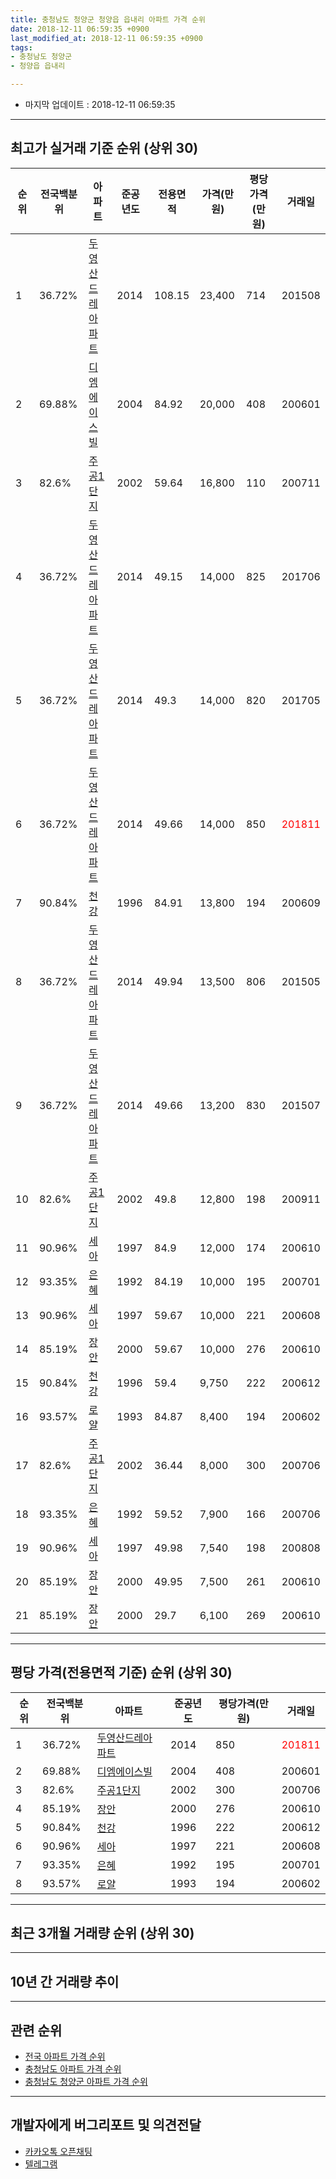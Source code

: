 ```yaml
---
title: 충청남도 청양군 청양읍 읍내리 아파트 가격 순위
date: 2018-12-11 06:59:35 +0900
last_modified_at: 2018-12-11 06:59:35 +0900
tags:
- 충청남도 청양군
- 청양읍 읍내리

---
```


* 마지막 업데이트 : 2018-12-11 06:59:35

---

## 최고가 실거래 기준 순위 (상위 30)


|순위|전국백분위|아파트|준공년도|전용면적|가격(만원)|평당가격(만원)|거래일|
|---|---|---|---|---|---|---|---|
|1|36.72%|[두영산드레아파트](https://search.naver.com/search.naver?query=%EC%B6%A9%EC%B2%AD%EB%82%A8%EB%8F%84+%EC%B2%AD%EC%96%91%EA%B5%B0+%EC%B2%AD%EC%96%91%EC%9D%8D+%EC%9D%8D%EB%82%B4%EB%A6%AC+%EB%91%90%EC%98%81%EC%82%B0%EB%93%9C%EB%A0%88%EC%95%84%ED%8C%8C%ED%8A%B8)|2014|108.15|23,400|714|201508|
|2|69.88%|[디엠에이스빌](https://search.naver.com/search.naver?query=%EC%B6%A9%EC%B2%AD%EB%82%A8%EB%8F%84+%EC%B2%AD%EC%96%91%EA%B5%B0+%EC%B2%AD%EC%96%91%EC%9D%8D+%EC%9D%8D%EB%82%B4%EB%A6%AC+%EB%94%94%EC%97%A0%EC%97%90%EC%9D%B4%EC%8A%A4%EB%B9%8C)|2004|84.92|20,000|408|200601|
|3|82.6%|[주공1단지](https://search.naver.com/search.naver?query=%EC%B6%A9%EC%B2%AD%EB%82%A8%EB%8F%84+%EC%B2%AD%EC%96%91%EA%B5%B0+%EC%B2%AD%EC%96%91%EC%9D%8D+%EC%9D%8D%EB%82%B4%EB%A6%AC+%EC%A3%BC%EA%B3%B51%EB%8B%A8%EC%A7%80)|2002|59.64|16,800|110|200711|
|4|36.72%|[두영산드레아파트](https://search.naver.com/search.naver?query=%EC%B6%A9%EC%B2%AD%EB%82%A8%EB%8F%84+%EC%B2%AD%EC%96%91%EA%B5%B0+%EC%B2%AD%EC%96%91%EC%9D%8D+%EC%9D%8D%EB%82%B4%EB%A6%AC+%EB%91%90%EC%98%81%EC%82%B0%EB%93%9C%EB%A0%88%EC%95%84%ED%8C%8C%ED%8A%B8)|2014|49.15|14,000|825|201706|
|5|36.72%|[두영산드레아파트](https://search.naver.com/search.naver?query=%EC%B6%A9%EC%B2%AD%EB%82%A8%EB%8F%84+%EC%B2%AD%EC%96%91%EA%B5%B0+%EC%B2%AD%EC%96%91%EC%9D%8D+%EC%9D%8D%EB%82%B4%EB%A6%AC+%EB%91%90%EC%98%81%EC%82%B0%EB%93%9C%EB%A0%88%EC%95%84%ED%8C%8C%ED%8A%B8)|2014|49.3|14,000|820|201705|
|6|36.72%|[두영산드레아파트](https://search.naver.com/search.naver?query=%EC%B6%A9%EC%B2%AD%EB%82%A8%EB%8F%84+%EC%B2%AD%EC%96%91%EA%B5%B0+%EC%B2%AD%EC%96%91%EC%9D%8D+%EC%9D%8D%EB%82%B4%EB%A6%AC+%EB%91%90%EC%98%81%EC%82%B0%EB%93%9C%EB%A0%88%EC%95%84%ED%8C%8C%ED%8A%B8)|2014|49.66|14,000|850|<span style="color:red">201811</span>|
|7|90.84%|[천강](https://search.naver.com/search.naver?query=%EC%B6%A9%EC%B2%AD%EB%82%A8%EB%8F%84+%EC%B2%AD%EC%96%91%EA%B5%B0+%EC%B2%AD%EC%96%91%EC%9D%8D+%EC%9D%8D%EB%82%B4%EB%A6%AC+%EC%B2%9C%EA%B0%95)|1996|84.91|13,800|194|200609|
|8|36.72%|[두영산드레아파트](https://search.naver.com/search.naver?query=%EC%B6%A9%EC%B2%AD%EB%82%A8%EB%8F%84+%EC%B2%AD%EC%96%91%EA%B5%B0+%EC%B2%AD%EC%96%91%EC%9D%8D+%EC%9D%8D%EB%82%B4%EB%A6%AC+%EB%91%90%EC%98%81%EC%82%B0%EB%93%9C%EB%A0%88%EC%95%84%ED%8C%8C%ED%8A%B8)|2014|49.94|13,500|806|201505|
|9|36.72%|[두영산드레아파트](https://search.naver.com/search.naver?query=%EC%B6%A9%EC%B2%AD%EB%82%A8%EB%8F%84+%EC%B2%AD%EC%96%91%EA%B5%B0+%EC%B2%AD%EC%96%91%EC%9D%8D+%EC%9D%8D%EB%82%B4%EB%A6%AC+%EB%91%90%EC%98%81%EC%82%B0%EB%93%9C%EB%A0%88%EC%95%84%ED%8C%8C%ED%8A%B8)|2014|49.66|13,200|830|201507|
|10|82.6%|[주공1단지](https://search.naver.com/search.naver?query=%EC%B6%A9%EC%B2%AD%EB%82%A8%EB%8F%84+%EC%B2%AD%EC%96%91%EA%B5%B0+%EC%B2%AD%EC%96%91%EC%9D%8D+%EC%9D%8D%EB%82%B4%EB%A6%AC+%EC%A3%BC%EA%B3%B51%EB%8B%A8%EC%A7%80)|2002|49.8|12,800|198|200911|
|11|90.96%|[세아](https://search.naver.com/search.naver?query=%EC%B6%A9%EC%B2%AD%EB%82%A8%EB%8F%84+%EC%B2%AD%EC%96%91%EA%B5%B0+%EC%B2%AD%EC%96%91%EC%9D%8D+%EC%9D%8D%EB%82%B4%EB%A6%AC+%EC%84%B8%EC%95%84)|1997|84.9|12,000|174|200610|
|12|93.35%|[은혜](https://search.naver.com/search.naver?query=%EC%B6%A9%EC%B2%AD%EB%82%A8%EB%8F%84+%EC%B2%AD%EC%96%91%EA%B5%B0+%EC%B2%AD%EC%96%91%EC%9D%8D+%EC%9D%8D%EB%82%B4%EB%A6%AC+%EC%9D%80%ED%98%9C)|1992|84.19|10,000|195|200701|
|13|90.96%|[세아](https://search.naver.com/search.naver?query=%EC%B6%A9%EC%B2%AD%EB%82%A8%EB%8F%84+%EC%B2%AD%EC%96%91%EA%B5%B0+%EC%B2%AD%EC%96%91%EC%9D%8D+%EC%9D%8D%EB%82%B4%EB%A6%AC+%EC%84%B8%EC%95%84)|1997|59.67|10,000|221|200608|
|14|85.19%|[장안](https://search.naver.com/search.naver?query=%EC%B6%A9%EC%B2%AD%EB%82%A8%EB%8F%84+%EC%B2%AD%EC%96%91%EA%B5%B0+%EC%B2%AD%EC%96%91%EC%9D%8D+%EC%9D%8D%EB%82%B4%EB%A6%AC+%EC%9E%A5%EC%95%88)|2000|59.67|10,000|276|200610|
|15|90.84%|[천강](https://search.naver.com/search.naver?query=%EC%B6%A9%EC%B2%AD%EB%82%A8%EB%8F%84+%EC%B2%AD%EC%96%91%EA%B5%B0+%EC%B2%AD%EC%96%91%EC%9D%8D+%EC%9D%8D%EB%82%B4%EB%A6%AC+%EC%B2%9C%EA%B0%95)|1996|59.4|9,750|222|200612|
|16|93.57%|[로얄](https://search.naver.com/search.naver?query=%EC%B6%A9%EC%B2%AD%EB%82%A8%EB%8F%84+%EC%B2%AD%EC%96%91%EA%B5%B0+%EC%B2%AD%EC%96%91%EC%9D%8D+%EC%9D%8D%EB%82%B4%EB%A6%AC+%EB%A1%9C%EC%96%84)|1993|84.87|8,400|194|200602|
|17|82.6%|[주공1단지](https://search.naver.com/search.naver?query=%EC%B6%A9%EC%B2%AD%EB%82%A8%EB%8F%84+%EC%B2%AD%EC%96%91%EA%B5%B0+%EC%B2%AD%EC%96%91%EC%9D%8D+%EC%9D%8D%EB%82%B4%EB%A6%AC+%EC%A3%BC%EA%B3%B51%EB%8B%A8%EC%A7%80)|2002|36.44|8,000|300|200706|
|18|93.35%|[은혜](https://search.naver.com/search.naver?query=%EC%B6%A9%EC%B2%AD%EB%82%A8%EB%8F%84+%EC%B2%AD%EC%96%91%EA%B5%B0+%EC%B2%AD%EC%96%91%EC%9D%8D+%EC%9D%8D%EB%82%B4%EB%A6%AC+%EC%9D%80%ED%98%9C)|1992|59.52|7,900|166|200706|
|19|90.96%|[세아](https://search.naver.com/search.naver?query=%EC%B6%A9%EC%B2%AD%EB%82%A8%EB%8F%84+%EC%B2%AD%EC%96%91%EA%B5%B0+%EC%B2%AD%EC%96%91%EC%9D%8D+%EC%9D%8D%EB%82%B4%EB%A6%AC+%EC%84%B8%EC%95%84)|1997|49.98|7,540|198|200808|
|20|85.19%|[장안](https://search.naver.com/search.naver?query=%EC%B6%A9%EC%B2%AD%EB%82%A8%EB%8F%84+%EC%B2%AD%EC%96%91%EA%B5%B0+%EC%B2%AD%EC%96%91%EC%9D%8D+%EC%9D%8D%EB%82%B4%EB%A6%AC+%EC%9E%A5%EC%95%88)|2000|49.95|7,500|261|200610|
|21|85.19%|[장안](https://search.naver.com/search.naver?query=%EC%B6%A9%EC%B2%AD%EB%82%A8%EB%8F%84+%EC%B2%AD%EC%96%91%EA%B5%B0+%EC%B2%AD%EC%96%91%EC%9D%8D+%EC%9D%8D%EB%82%B4%EB%A6%AC+%EC%9E%A5%EC%95%88)|2000|29.7|6,100|269|200610|


---

## 평당 가격(전용면적 기준) 순위 (상위 30)


|순위|전국백분위|아파트|준공년도|평당가격(만원)|거래일|
|---|---|---|---|---|---|
|1|36.72%|[두영산드레아파트](https://search.naver.com/search.naver?query=%EC%B6%A9%EC%B2%AD%EB%82%A8%EB%8F%84+%EC%B2%AD%EC%96%91%EA%B5%B0+%EC%B2%AD%EC%96%91%EC%9D%8D+%EC%9D%8D%EB%82%B4%EB%A6%AC+%EB%91%90%EC%98%81%EC%82%B0%EB%93%9C%EB%A0%88%EC%95%84%ED%8C%8C%ED%8A%B8)|2014|850|<span style="color:red">201811</span>|
|2|69.88%|[디엠에이스빌](https://search.naver.com/search.naver?query=%EC%B6%A9%EC%B2%AD%EB%82%A8%EB%8F%84+%EC%B2%AD%EC%96%91%EA%B5%B0+%EC%B2%AD%EC%96%91%EC%9D%8D+%EC%9D%8D%EB%82%B4%EB%A6%AC+%EB%94%94%EC%97%A0%EC%97%90%EC%9D%B4%EC%8A%A4%EB%B9%8C)|2004|408|200601|
|3|82.6%|[주공1단지](https://search.naver.com/search.naver?query=%EC%B6%A9%EC%B2%AD%EB%82%A8%EB%8F%84+%EC%B2%AD%EC%96%91%EA%B5%B0+%EC%B2%AD%EC%96%91%EC%9D%8D+%EC%9D%8D%EB%82%B4%EB%A6%AC+%EC%A3%BC%EA%B3%B51%EB%8B%A8%EC%A7%80)|2002|300|200706|
|4|85.19%|[장안](https://search.naver.com/search.naver?query=%EC%B6%A9%EC%B2%AD%EB%82%A8%EB%8F%84+%EC%B2%AD%EC%96%91%EA%B5%B0+%EC%B2%AD%EC%96%91%EC%9D%8D+%EC%9D%8D%EB%82%B4%EB%A6%AC+%EC%9E%A5%EC%95%88)|2000|276|200610|
|5|90.84%|[천강](https://search.naver.com/search.naver?query=%EC%B6%A9%EC%B2%AD%EB%82%A8%EB%8F%84+%EC%B2%AD%EC%96%91%EA%B5%B0+%EC%B2%AD%EC%96%91%EC%9D%8D+%EC%9D%8D%EB%82%B4%EB%A6%AC+%EC%B2%9C%EA%B0%95)|1996|222|200612|
|6|90.96%|[세아](https://search.naver.com/search.naver?query=%EC%B6%A9%EC%B2%AD%EB%82%A8%EB%8F%84+%EC%B2%AD%EC%96%91%EA%B5%B0+%EC%B2%AD%EC%96%91%EC%9D%8D+%EC%9D%8D%EB%82%B4%EB%A6%AC+%EC%84%B8%EC%95%84)|1997|221|200608|
|7|93.35%|[은혜](https://search.naver.com/search.naver?query=%EC%B6%A9%EC%B2%AD%EB%82%A8%EB%8F%84+%EC%B2%AD%EC%96%91%EA%B5%B0+%EC%B2%AD%EC%96%91%EC%9D%8D+%EC%9D%8D%EB%82%B4%EB%A6%AC+%EC%9D%80%ED%98%9C)|1992|195|200701|
|8|93.57%|[로얄](https://search.naver.com/search.naver?query=%EC%B6%A9%EC%B2%AD%EB%82%A8%EB%8F%84+%EC%B2%AD%EC%96%91%EA%B5%B0+%EC%B2%AD%EC%96%91%EC%9D%8D+%EC%9D%8D%EB%82%B4%EB%A6%AC+%EB%A1%9C%EC%96%84)|1993|194|200602|


---

## 최근 3개월 거래량 순위 (상위 30)


<div style="width:100%;">
    <canvas id="deal_count_ranking" height="250"></canvas>
</div>


<script>
new Chart(document.getElementById("deal_count_ranking"), {
    type: 'horizontalBar',
    data: {
        labels: ['주공1단지', '장안', '디엠에이스빌', '천강', '두영산드레아파트'],
        datasets: [{
            label: '실거래 수',
            data: [3, 2, 1, 1, 1],
            borderColor: "rgba(255, 0, 128, 1)",
            backgroundColor: "rgba(255, 0, 128, 0.5)",
            fill: false,
        }]
    },
    options: {
        responsive: true,
        title: {
            display: true,
            text: '최근 3개월 거래량 순위'
        },
        tooltips: {
            mode: 'index',
            intersect: false,
            callbacks: {
                title: function(tooltipItems, data) {
                    return "실거래 수:";
                },
                label: function(tooltipItem, data) {
                    return data.labels[tooltipItem.index] + ": " + tooltipItem.xLabel;
                }
            }
        },
        hover: {
            mode: 'nearest',
            intersect: true
        },
        scales: {
            xAxes: [{
                display: true,
                scaleLabel: {
                    display: true,
                    labelString: '실거래 수'
                },
                ticks: {
                    suggestedMin: 0,
                }
            }],
            yAxes: [{
                display: true,
                ticks: {
                    autoSkip: false,
                    callback: function(value, index, values) {
                        if (value.length > 15)
                            return value.substr(0, 13) + "...";
                        else
                            return value;
                    }
                },
                scaleLabel: {
                    display: false,
                }
            }]
        }
    }
});

</script>


---

## 10년 간 거래량 추이


<div style="width:100%;">
    <canvas id="deal_progress" height="250"></canvas>
</div>

<script>
new Chart(document.getElementById("deal_progress"), {
    type: 'line',
    data: {
        labels: ['200812','200901','200902','200903','200904','200905','200906','200907','200908','200909','200910','200911','200912','201001','201002','201003','201004','201005','201006','201007','201008','201009','201010','201011','201012','201101','201102','201103','201104','201105','201106','201107','201108','201109','201110','201111','201112','201201','201202','201203','201204','201205','201206','201207','201208','201209','201210','201211','201212','201301','201302','201303','201304','201305','201306','201307','201308','201309','201310','201311','201312','201401','201402','201403','201404','201405','201406','201407','201408','201409','201410','201411','201412','201501','201502','201503','201504','201505','201506','201507','201508','201509','201510','201511','201512','201601','201602','201603','201604','201605','201606','201607','201608','201609','201610','201611','201612','201701','201702','201703','201704','201705','201706','201707','201708','201709','201710','201711','201712','201801','201802','201803','201804','201805','201806','201807','201808','201809','201810','201811','201812'],
        datasets: [{
            label: '실거래 수',
            pointRadius: 1,
            data: [3, 5, 5, 5, 5, 0, 5, 1, 2, 2, 1, 7, 7, 3, 6, 8, 5, 1, 4, 1, 3, 2, 1, 1, 6, 6, 5, 3, 4, 3, 3, 3, 2, 6, 4, 3, 4, 1, 2, 5, 0, 6, 5, 2, 8, 28, 2, 4, 5, 4, 6, 5, 2, 5, 1, 2, 2, 1, 1, 4, 5, 0, 2, 4, 7, 2, 5, 5, 0, 3, 2, 5, 5, 3, 1, 5, 7, 2, 2, 8, 4, 5, 5, 4, 3, 0, 2, 6, 7, 6, 6, 5, 4, 5, 2, 1, 2, 2, 7, 3, 3, 5, 6, 2, 1, 6, 2, 4, 4, 4, 1, 4, 3, 2, 4, 2, 5, 3, 4, 3, 1],
            borderColor: "rgba(255, 201, 14, 1)",
            backgroundColor: "rgba(255, 201, 14, 0.5)",
            fill: true,
        }]
    },
    options: {
        responsive: true,
        title: {
            display: true,
            text: '10년간 거래량 추이'
        },
        tooltips: {
            mode: 'index',
            intersect: false,
        },
        hover: {
            mode: 'nearest',
            intersect: true
        },
        scales: {
            xAxes: [{
                display: true,
                scaleLabel: {
                    display: true,
                    labelString: '년/월'
                }
            }],
            yAxes: [{
                display: true,
                ticks: {
                    suggestedMin: 0,
                },
                scaleLabel: {
                    display: true,
                    labelString: '실거래 수'
                }
            }]
        }
    }
});

</script>


---

## 관련 순위

- [전국 아파트 가격 순위](https://inasie.github.io/apt-ranking/전국)
- [충청남도 아파트 가격 순위](https://inasie.github.io/apt-ranking/충청남도)
- [충청남도 청양군 아파트 가격 순위](https://inasie.github.io/apt-ranking/충청남도-청양군)


---

## 개발자에게 버그리포트 및 의견전달

- [카카오톡 오픈채팅](https://open.kakao.com/o/gLJUAP4)
- [텔레그램](https://t.me/inasie)

